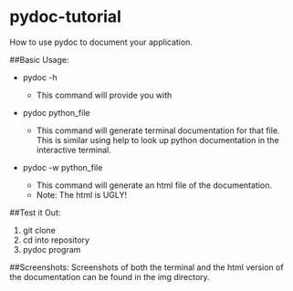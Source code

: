 # pydoc-tutorial
How to use pydoc to document your application.


##Basic Usage:
* pydoc -h
    * This command will provide you with      

* pydoc python_file
    * This command will generate terminal documentation for that file. This
      is similar using help to look up python documentation in the interactive terminal.
      
* pydoc -w python_file
    * This command will generate an html file of the documentation.
    * Note: The html is UGLY! 
      
      
##Test it Out:
1. git clone 
2. cd into repository
3. pydoc program

##Screenshots:
    Screenshots of both the terminal and the html version of the documentation
    can be found in the img directory. 